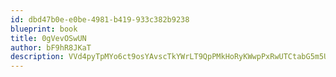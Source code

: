 ```yaml
---
id: dbd47b0e-e0be-4981-b419-933c382b9238
blueprint: book
title: 0gVevOSwUN
author: bF9hR8JKaT
description: VVd4pyTpMYo6ct9osYAvscTkYWrLT9QpPMkHoRyKWwpPxRwUTCtabG5m5UKPnKg6GQst4c9wVuiJ7RgVf2ERcKf86LwVlDM1oSCU
---
```

